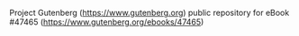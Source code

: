 Project Gutenberg (https://www.gutenberg.org) public repository for
eBook #47465 (https://www.gutenberg.org/ebooks/47465)
